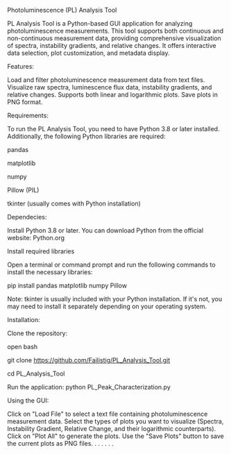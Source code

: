 Photoluminescence (PL) Analysis Tool

PL Analysis Tool is a Python-based GUI application for analyzing photoluminescence measurements. This tool supports both continuous and non-continuous measurement data, providing comprehensive visualization of spectra, instability gradients, and relative changes. It offers interactive data selection, plot customization, and metadata display.


Features:

Load and filter photoluminescence measurement data from text files.
Visualize raw spectra, luminescence flux data, instability gradients, and relative changes.
Supports both linear and logarithmic plots.
Save plots in PNG format.


Requirements:

To run the PL Analysis Tool, you need to have Python 3.8 or later installed. Additionally, the following Python libraries are required:

pandas

matplotlib

numpy

Pillow (PIL)

tkinter (usually comes with Python installation)


Dependecies:

Install Python 3.8 or later. You can download Python from the official website: Python.org

Install required libraries

Open a terminal or command prompt and run the following commands to install the necessary libraries:

pip install pandas matplotlib numpy Pillow

Note: tkinter is usually included with your Python installation. If it's not, you may need to install it separately depending on your operating system.


Installation:

Clone the repository:

open bash

git clone https://github.com/Failistig/PL_Analysis_Tool.git

cd PL_Analysis_Tool

Run the application: python PL_Peak_Characterization.py


Using the GUI:

Click on "Load File" to select a text file containing photoluminescence measurement data.
Select the types of plots you want to visualize (Spectra, Instability Gradient, Relative Change, and their logarithmic counterparts).
Click on "Plot All" to generate the plots.
Use the "Save Plots" button to save the current plots as PNG files.
.
.
.
.
.
.

